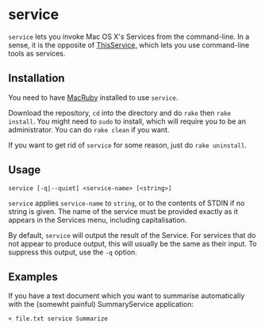 # service

`service` lets you invoke Mac OS X's Services from the command-line. In a sense, it is the opposite of [ThisService,](http://wafflesoftware.net/thisservice/) which lets you use command-line tools as services.

## Installation

You need to have [MacRuby](http://www.macruby.org/) installed to use `service`.

Download the repository, `cd` into the directory and do `rake` then `rake install`. You might need to `sudo` to install, which will require you to be an administrator. You can do `rake clean` if you want.

If you want to get rid of `service` for some reason, just do `rake uninstall`.

## Usage

	service [-q|--quiet] <service-name> [<string>]

`service` applies `service-name` to `string`, or to the contents of STDIN if no string is given. The name of the service must be provided exactly as it appears in the Services menu, including capitalisation.

By default, `service` will output the result of the Service. For services that do not appear to produce output, this will usually be the same as their input. To suppress this output, use the `-q` option.

## Examples

If you have a text document which you want to summarise automatically with the (somewht painful) SummaryService application:

	< file.txt service Summarize


